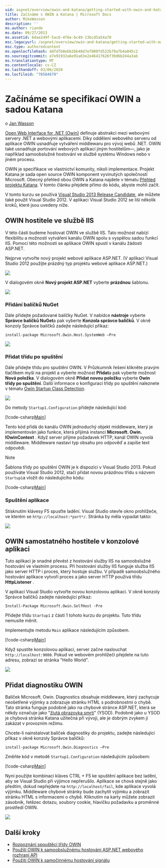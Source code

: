 ```yaml
---
uid: aspnet/overview/owin-and-katana/getting-started-with-owin-and-katana
title: Začínáme s OWIN a Katana | Microsoft Docs
author: MikeWasson
description: ''
ms.author: riande
ms.date: 09/27/2013
ms.assetid: 6dae249f-5ac6-4f6e-bc49-13bcd5a54a70
msc.legacyurl: /aspnet/overview/owin-and-katana/getting-started-with-owin-and-katana
msc.type: authoredcontent
ms.openlocfilehash: 4dfd7b8ebb2bb48d7ef800fd522b79a7b4a045c2
ms.sourcegitcommit: e7e91932a6e91a63e2e46417626f39d6b244a3ab
ms.translationtype: MT
ms.contentlocale: cs-CZ
ms.lasthandoff: 03/06/2020
ms.locfileid: "78584670"
---
```

# <a name="getting-started-with-owin-and-katana"></a>Začínáme se specifikací OWIN a sadou Katana

o [Jan Wasson](https://github.com/MikeWasson)

[Open Web Interface for .NET (Owin)](http://owin.org/) definuje abstrakci mezi webovými servery .NET a webovými aplikacemi. Díky oddělení webového serveru od aplikace OWIN usnadňuje vytváření middlewaru pro vývoj webů .NET. OWIN také usnadňuje portování webových aplikací jiným hostitelům&#8212;, jako je například samoobslužné hostování ve službě systému Windows nebo v jiném procesu.

OWIN je specifikace ve vlastnictví komunity, nikoli implementace. Projekt Katana je sada open source OWIN komponent vyvinutých společností Microsoft. Obecný přehled obou OWIN a Katana najdete v tématu [Přehled projektu Katana](an-overview-of-project-katana.md). V tomto článku přejdete přímo do kódu, abyste mohli začít.

V tomto kurzu se používá [Visual Studio 2013 Release Candidate](https://go.microsoft.com/fwlink/?LinkId=306566), ale můžete také použít Visual Studio 2012. V aplikaci Visual Studio 2012 se liší několik kroků, které jsou uvedeny níže.

## <a name="host-owin-in-iis"></a>OWIN hostitele ve službě IIS

V této části budeme hostovat OWIN ve službě IIS. Tato možnost nabízí flexibilitu a možnosti vytváření kanálu OWIN spolu s vyspělou sadou funkcí IIS. Pomocí této možnosti se aplikace OWIN spustí v kanálu žádosti ASP.NET.

Nejprve vytvořte nový projekt webové aplikace ASP.NET. (V aplikaci Visual Studio 2012 použijte prázdný typ projektu webové aplikace ASP.NET.)

![](getting-started-with-owin-and-katana/_static/image1.png)

V dialogovém okně **Nový projekt ASP.NET** vyberte **prázdnou** šablonu.

![](getting-started-with-owin-and-katana/_static/image2.png)

### <a name="add-nuget-packages"></a>Přidání balíčků NuGet

Dále přidejte požadované balíčky NuGet. V nabídce **nástroje** vyberte **Správce balíčků NuGet**a pak vyberte **Konzola správce balíčků**. V okně konzoly Správce balíčků zadejte následující příkaz:

`install-package Microsoft.Owin.Host.SystemWeb –Pre`

![](getting-started-with-owin-and-katana/_static/image3.png)

### <a name="add-a-startup-class"></a>Přidat třídu po spuštění

Dále přidejte třídu pro spuštění OWIN. V Průzkumník řešení klikněte pravým tlačítkem myši na projekt a vyberte možnost **Přidat**a pak vyberte možnost **Nová položka**. V dialogovém okně **Přidat novou položku** vyberte **Owin třídy po spuštění**. Další informace o konfiguraci třídy po spuštění naleznete v tématu [Owin Startup Class Detection](owin-startup-class-detection.md).

![](getting-started-with-owin-and-katana/_static/image4.png)

Do metody `Startup1.Configuration` přidejte následující kód:

[!code-csharp[Main](getting-started-with-owin-and-katana/samples/sample1.cs?highlight=3)]

Tento kód přidá do kanálu OWIN jednoduchý objekt middleware, který je implementován jako funkce, která přijímá instanci **Microsoft. Owin. IOwinContext** . Když server přijme požadavek HTTP, kanál OWIN vyvolá middleware. Middleware nastaví typ obsahu pro odpověď a zapíše text odpovědi.

> [!NOTE]
> Šablona třídy po spuštění OWIN je k dispozici v Visual Studio 2013. Pokud používáte Visual Studio 2012, stačí přidat novou prázdnou třídu s názvem `Startup1`a vložit do následujícího kódu:

[!code-csharp[Main](getting-started-with-owin-and-katana/samples/sample2.cs)]

### <a name="run-the-application"></a>Spuštění aplikace

Stisknutím klávesy F5 spusťte ladění. Visual Studio otevře okno prohlížeče, ve kterém se `http://localhost:*port*/`. Stránka by měla vypadat takto:

![](getting-started-with-owin-and-katana/_static/image5.png)

## <a name="self-host-owin-in-a-console-application"></a>OWIN samostatného hostitele v konzolové aplikaci

Tuto aplikaci je snadné převést z hostování služby IIS na samoobslužné hostování ve vlastním procesu. Při hostování služby IIS funguje služba IIS jako server HTTP i proces, který hostuje službu. V případě samoobslužného hostování aplikace vytvoří proces a jako server HTTP používá třídu **HttpListener** .

V aplikaci Visual Studio vytvořte novou konzolovou aplikaci. V okně konzoly Správce balíčků zadejte následující příkaz:

`Install-Package Microsoft.Owin.SelfHost -Pre`

Přidejte třídu `Startup1` z části 1 tohoto kurzu do projektu. Tuto třídu nemusíte měnit.

Implementujte metodu `Main` aplikace následujícím způsobem.

[!code-csharp[Main](getting-started-with-owin-and-katana/samples/sample3.cs)]

Když spustíte konzolovou aplikaci, server začne naslouchat `http://localhost:9000`. Pokud ve webovém prohlížeči přejdete na tuto adresu, zobrazí se stránka "Hello World".

![](getting-started-with-owin-and-katana/_static/image6.png)

## <a name="add-owin-diagnostics"></a>Přidat diagnostiku OWIN

Balíček Microsoft. Owin. Diagnostics obsahuje middleware, který zachycuje neošetřené výjimky a zobrazuje stránku HTML s podrobnostmi o chybě. Tato stránka funguje podobně jako na chybové stránce ASP.NET, která se někdy označuje jako "[žlutá obrazovka smrti](http://en.wikipedia.org/wiki/Yellow_Screen_of_Death#Yellow)" (YSOD). Podobně jako u YSOD je chybová stránka Katana užitečná při vývoji, ale je dobrým zvykem ji zakázat v provozním režimu.

Chcete-li nainstalovat balíček diagnostiky do projektu, zadejte následující příkaz v okně konzoly Správce balíčků:

`install-package Microsoft.Owin.Diagnostics –Pre`

Změňte kód v metodě `Startup1.Configuration` následujícím způsobem:

[!code-csharp[Main](getting-started-with-owin-and-katana/samples/sample4.cs?highlight=4,9-12)]

Nyní použijte kombinaci kláves CTRL + F5 ke spuštění aplikace bez ladění, aby se Visual Studio při výjimce nepřerušilo. Aplikace se chová stejně jako předtím, dokud nepřejdete na `http://localhost/fail`, kde aplikace vyvolá výjimku. Middleware chybové stránky bude zachytit výjimku a zobrazit stránku HTML s informacemi o chybě. Kliknutím na karty můžete zobrazit zásobník, řetězec dotazu, soubory cookie, hlavičku požadavku a proměnné prostředí OWIN.

![](getting-started-with-owin-and-katana/_static/image7.png)

## <a name="next-steps"></a>Další kroky

- [Rozpoznání spouštěcí třídy OWIN](owin-startup-class-detection.md)
- [Použití OWIN k samoobslužnému hostování ASP.NET webového rozhraní API](../../../web-api/overview/hosting-aspnet-web-api/use-owin-to-self-host-web-api.md)
- [Použití OWIN k samočinnému hostování signálu](../../../signalr/overview/deployment/tutorial-signalr-self-host.md)
